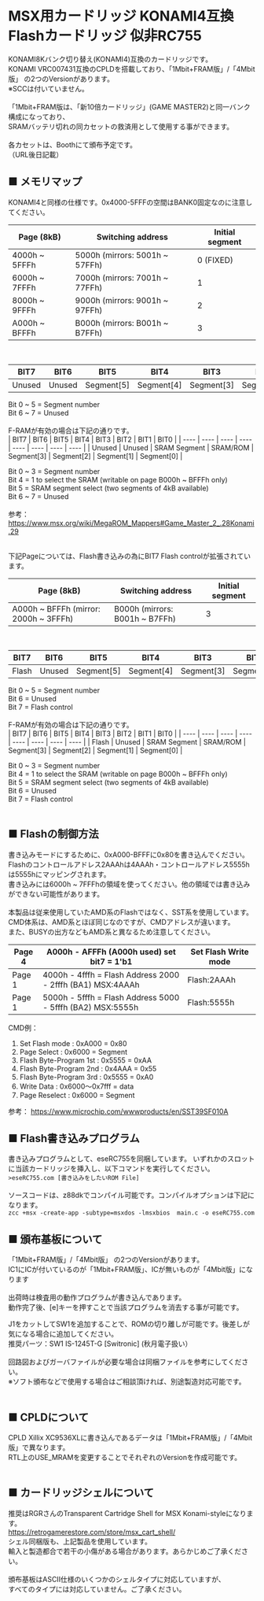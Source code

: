 # MSX用カードリッジ KONAMI4互換<BR>Flashカードリッジ 似非RC755
KONAMI8Kバンク切り替え(KONAMI4)互換のカードリッジです。<BR>
KONAMI VRC007431互換のCPLDを搭載しており、「1Mbit+FRAM版」/「4Mbit版」 の2つのVersionがあります。<BR>
※SCCは付いていません。<BR>
<BR>
「1Mbit+FRAM版は、「新10倍カードリッジ」(GAME MASTER2)と同一バンク構成になっており、<BR>
 SRAMバッテリ切れの同カセットの救済用として使用する事ができます。<BR>
<BR>
各カセットは、Boothにて頒布予定です。<BR>
（URL後日記載）
  
## ■ メモリマップ

KONAMI4と同様の仕様です。0x4000-5FFFの空間はBANK0固定なのに注意してください。

| Page (8kB)                        | Switching address            | Initial segment | 
| --------------------------------- | ---------------------------- | --------------- | 
| 4000h ~ 5FFFh  | 5000h (mirrors: 5001h ~ 57FFh) | 0  (FIXED)      | 
| 6000h ~ 7FFFh  | 7000h (mirrors: 7001h ~ 77FFh) | 1               | 
| 8000h ~ 9FFFh  | 9000h (mirrors: 9001h ~ 97FFh) | 2               | 
| A000h ~ BFFFh  | B000h (mirrors: B001h ~ B7FFh) | 3               |

<BR>

| BIT7 | BIT6 | BIT5 | BIT4 | BIT3 | BIT2 | BIT1 | BIT0 |
| ---- | ---- | ---- | ---- | ---- | ---- | ---- | ---- |
| Unused | Unused | Segment[5] | Segment[4] | Segment[3] | Segment[2] | Segment[1] | Segment[0] |

Bit 0 ~ 5 = Segment number <BR>
Bit 6 ~ 7 = Unused <BR>
<BR>
F-RAMが有効の場合は下記の通りです。<BR>
| BIT7 | BIT6 | BIT5 | BIT4 | BIT3 | BIT2 | BIT1 | BIT0 |
| ---- | ---- | ---- | ---- | ---- | ---- | ---- | ---- |
| Unused | Unused | SRAM Segment | SRAM/ROM | Segment[3] | Segment[2] | Segment[1] | Segment[0] |

Bit 0 ~ 3 = Segment number <BR>
Bit 4 = 1 to select the SRAM (writable on page B000h ~ BFFFh only) <BR>
Bit 5 = SRAM segment select (two segments of 4kB available) <BR>
Bit 6 ~ 7 = Unused <BR>
<BR>
参考：
https://www.msx.org/wiki/MegaROM_Mappers#Game_Master_2_.28Konami.29


<BR>
下記Pageについては、Flash書き込みの為にBIT7 Flash controlが拡張されています。<BR>
  
| Page (8kB)                        | Switching address            | Initial segment | 
| --------------------------------- | ---------------------------- | --------------- | 
| A000h ~ BFFFh (mirror: 2000h ~ 3FFFh) | B000h (mirrors: B001h ~ B7FFh) | 3               |

<BR>
  
| BIT7 | BIT6 | BIT5 | BIT4 | BIT3 | BIT2 | BIT1 | BIT0 |
| ---- | ---- | ---- | ---- | ---- | ---- | ---- | ---- |
| Flash | Unused | Segment[5] | Segment[4] | Segment[3] | Segment[2] | Segment[1] | Segment[0] |

Bit 0 ~ 5 = Segment number <BR>
Bit 6 = Unused <BR>
Bit 7 = Flash control<BR>
<BR>
F-RAMが有効の場合は下記の通りです。<BR>
| BIT7 | BIT6 | BIT5 | BIT4 | BIT3 | BIT2 | BIT1 | BIT0 |
| ---- | ---- | ---- | ---- | ---- | ---- | ---- | ---- |
| Flash | Unused | SRAM Segment | SRAM/ROM | Segment[3] | Segment[2] | Segment[1] | Segment[0] |

Bit 0 ~ 3 = Segment number <BR>
Bit 4 = 1 to select the SRAM (writable on page B000h ~ BFFFh only) <BR>
Bit 5 = SRAM segment select (two segments of 4kB available) <BR>
Bit 6 = Unused <BR>
Bit 7 = Flash control<BR>
<BR>
## ■ Flashの制御方法
書き込みモードにするために、0xA000-BFFFに0x80を書き込んでください。<BR>
Flashのコントロールアドレス2AAAhは4AAAh・コントロールアドレス5555hは5555hにマッピングされます。<BR>
書き込みには6000h ~ 7FFFhの領域を使ってください。他の領域では書き込みができない可能性があります。<BR>
<BR>
本製品は従来使用していたAMD系のFlashではなく、SST系を使用しています。<BR>
CMD体系は、AMD系とほぼ同じなのですが、CMDアドレスが違います。<BR>
また、BUSYの出方などもAMD系と異なるため注意してください。<BR>
  
 | Page 4 | A000h - AFFFh (A000h used) set bit7 = 1'b1  |  Set Flash Write mode | 
 | ------ | ------------------------------------------- | ------------------ | 
 | Page 1 | 4000h - 4fffh = Flash Address 2000 - 2fffh (BA1) MSX:4AAAh  |  Flash:2AAAh |
 | Page 1 | 5000h - 5fffh = Flash Address 5000 - 5fffh (BA2) MSX:5555h  |  Flash:5555h |

CMD例：
1. Set Flash mode         : 0xA000 = 0x80
1. Page Select            : 0x6000 = Segment
1. Flash Byte-Program 1st : 0x5555 = 0xAA
1. Flash Byte-Program 2nd : 0x4AAA = 0x55
1. Flash Byte-Program 3rd : 0x5555 = 0xA0
1. Write Data             : 0x6000～0x7fff = data
1. Page Reselect          : 0x6000 = Segment

参考：
https://www.microchip.com/wwwproducts/en/SST39SF010A
<BR>

## ■ Flash書き込みプログラム
書き込みプログラムとして、eseRC755を同梱しています。 
いずれかのスロットに当該カードリッジを挿入し、以下コマンドを実行してください。<BR>
`>eseRC755.com [書き込みをしたいROM File]`<BR>
<BR>
ソースコードは、z88dkでコンパイル可能です。コンパイルオプションは下記になります。<BR>
`zcc +msx -create-app -subtype=msxdos -lmsxbios  main.c -o eseRC755.com`<BR>

  
## ■ 頒布基板について
「1Mbit+FRAM版」/「4Mbit版」 の2つのVersionがあります。<BR>
IC1にICが付いているのが「1Mbit+FRAM版」、ICが無いものが「4Mbit版」になります<BR>
<BR>
出荷時は検査用の動作プログラムが書き込んであります。<BR>
動作完了後、[e]キーを押すことで当該プログラムを消去する事が可能です。<BR>

J1をカットしてSW1を追加することで、ROMの切り離しが可能です。後差しが気になる場合に追加してください。<BR>
推奨パーツ：SW1 IS-1245T-G [Switronic] (秋月電子扱い）<BR>
<BR>
回路図およびガーバファイルが必要な場合は同梱ファイルを参考にしてください。<BR>
※ソフト頒布などで使用する場合はご相談頂ければ、別途製造対応可能です。<BR>
<BR>
## ■ CPLDについて
CPLD Xillix XC9536XLに書き込んであるデータは「1Mbit+FRAM版」/「4Mbit版」で異なります。<BR>
RTL上のUSE_MRAMを変更することでそれぞれのVersionを作成可能です。<BR>
<BR>

## ■ カードリッジシェルについて
推奨はRGRさんのTransparent Cartridge Shell for MSX Konami-styleになります。<BR>
https://retrogamerestore.com/store/msx_cart_shell/
<BR>
シェル同梱版も、上記製品を使用しています。<BR>
輸入と製造都合で若干の小傷がある場合があります。あらかじめご了承ください。<BR>
<BR>
頒布基板はASCII仕様のいくつかのシェルタイプに対応していますが、<BR>
すべてのタイプには対応していません。ご了承ください。<BR>

